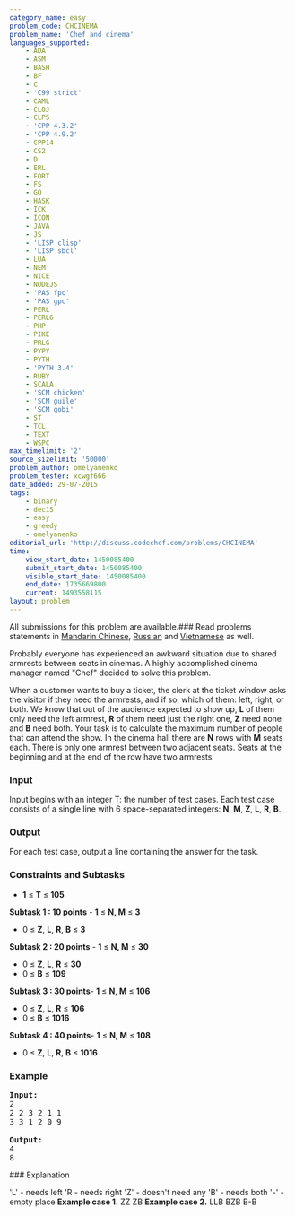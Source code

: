 ```yaml
---
category_name: easy
problem_code: CHCINEMA
problem_name: 'Chef and cinema'
languages_supported:
    - ADA
    - ASM
    - BASH
    - BF
    - C
    - 'C99 strict'
    - CAML
    - CLOJ
    - CLPS
    - 'CPP 4.3.2'
    - 'CPP 4.9.2'
    - CPP14
    - CS2
    - D
    - ERL
    - FORT
    - FS
    - GO
    - HASK
    - ICK
    - ICON
    - JAVA
    - JS
    - 'LISP clisp'
    - 'LISP sbcl'
    - LUA
    - NEM
    - NICE
    - NODEJS
    - 'PAS fpc'
    - 'PAS gpc'
    - PERL
    - PERL6
    - PHP
    - PIKE
    - PRLG
    - PYPY
    - PYTH
    - 'PYTH 3.4'
    - RUBY
    - SCALA
    - 'SCM chicken'
    - 'SCM guile'
    - 'SCM qobi'
    - ST
    - TCL
    - TEXT
    - WSPC
max_timelimit: '2'
source_sizelimit: '50000'
problem_author: omelyanenko
problem_tester: xcwgf666
date_added: 29-07-2015
tags:
    - binary
    - dec15
    - easy
    - greedy
    - omelyanenko
editorial_url: 'http://discuss.codechef.com/problems/CHCINEMA'
time:
    view_start_date: 1450085400
    submit_start_date: 1450085400
    visible_start_date: 1450085400
    end_date: 1735669800
    current: 1493558115
layout: problem
---
```

All submissions for this problem are available.###  Read problems statements in [Mandarin Chinese](http://www.codechef.com/download/translated/DEC15/mandarin/CHCINEMA.pdf), [Russian](http://www.codechef.com/download/translated/DEC15/russian/CHCINEMA.pdf) and [Vietnamese](http://www.codechef.com/download/translated/DEC15/vietnamese/CHCINEMA.pdf) as well.

Probably everyone has experienced an awkward situation due to shared armrests between seats in cinemas. A highly accomplished cinema manager named "Chef" decided to solve this problem.

When a customer wants to buy a ticket, the clerk at the ticket window asks the visitor if they need the armrests, and if so, which of them: left, right, or both. We know that out of the audience expected to show up, **L** of them only need the left armrest, **R** of them need just the right one, **Z** need none and **B** need both. Your task is to calculate the maximum number of people that can attend the show. In the cinema hall there are **N** rows with **M** seats each. There is only one armrest between two adjacent seats. Seats at the beginning and at the end of the row have two armrests

### Input

Input begins with an integer T: the number of test cases.
Each test case consists of a single line with 6 space-separated integers: **N**, **M**, **Z**, **L**, **R**, **B**.

### Output

For each test case, output a line containing the answer for the task.

### Constraints and Subtasks

- **1** ≤ **T** ≤ **105**

**Subtask 1 : 10 points** - **1** ≤ **N, M** ≤ **3**
- 0 ≤ **Z**, **L**, **R**, **B** ≤ **3**

**Subtask 2 : 20 points** - **1** ≤ **N, M** ≤ **30**
- 0 ≤ **Z**, **L**, **R** ≤ **30**
- 0 ≤ **B** ≤ **109**

**Subtask 3 : 30 points**- **1** ≤ **N, M** ≤ **106**
- 0 ≤ **Z**, **L**, **R** ≤ **106**
- 0 ≤ **B** ≤ **1016**

**Subtask 4 : 40 points**- **1** ≤ **N, M** ≤ **108**
- 0 ≤ **Z**, **L**, **R**, **B** ≤ **1016**

### Example

<pre><b>Input:</b>
<tt>2
2 2 3 2 1 1
3 3 1 2 0 9</tt>

<b>Output:</b>
<tt>4
8</tt>
</pre>### Explanation

'L' - needs left
'R - needs right
'Z' - doesn't need any
'B' - needs both
'-' - empty place
**Example case 1.**
ZZ
ZB
**Example case 2.**
LLB
BZB
B-B
